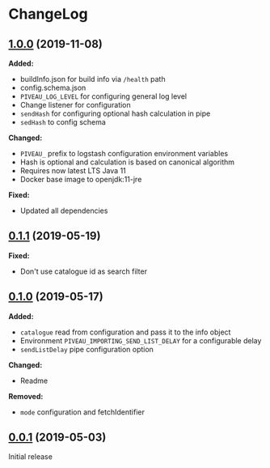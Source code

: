 # ChangeLog

## [1.0.0](https://gitlab.fokus.fraunhofer.de/viaduct/piveau-importing-ckan/tags/1.0.0) (2019-11-08)

**Added:**
* buildInfo.json for build info via `/health` path
* config.schema.json
* `PIVEAU_LOG_LEVEL` for configuring general log level
* Change listener for configuration
* `sendHash` for configuring optional hash calculation in pipe
* `sedHash` to config schema

**Changed:**
* `PIVEAU_` prefix to logstash configuration environment variables
* Hash is optional and calculation is based on canonical algorithm
* Requires now latest LTS Java 11
* Docker base image to openjdk:11-jre

**Fixed:**
* Updated all dependencies

## [0.1.1](https://gitlab.fokus.fraunhofer.de/viaduct/piveau-importing-ckan/tags/0.1.1) (2019-05-19)

**Fixed:**
* Don't use catalogue id as search filter

## [0.1.0](https://gitlab.fokus.fraunhofer.de/viaduct/piveau-importing-ckan/tags/0.1.0) (2019-05-17)

**Added:**
* `catalogue` read from configuration and pass it to the info object
* Environment `PIVEAU_IMPORTING_SEND_LIST_DELAY` for a configurable delay
* `sendListDelay` pipe configuration option

**Changed:**
* Readme

**Removed:**
* `mode` configuration and fetchIdentifier

## [0.0.1](https://gitlab.fokus.fraunhofer.de/viaduct/piveau-importing-ckan/tags/0.0.1) (2019-05-03)
Initial release
